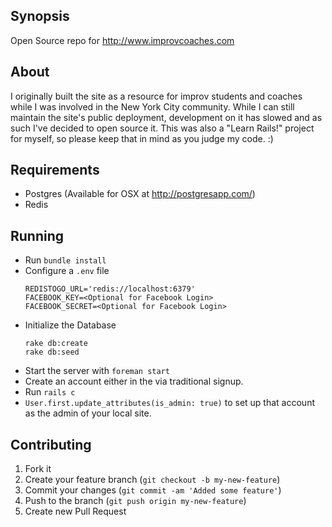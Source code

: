 ## Synopsis

Open Source repo for http://www.improvcoaches.com

## About

I originally built the site as a resource for improv students and coaches while I was involved in the New York City community.  While I can still maintain the site's public deployment, development on it has slowed and as such I've decided to open source it.  This was also a "Learn Rails!" project for myself, so please keep that in mind as you judge my code. :)

## Requirements
- Postgres (Available for OSX at http://postgresapp.com/)
- Redis


## Running

- Run `bundle install`
- Configure a `.env` file
	```
	REDISTOGO_URL='redis://localhost:6379'
	FACEBOOK_KEY=<Optional for Facebook Login>
	FACEBOOK_SECRET=<Optional for Facebook Login>
	```
- Initialize the Database
	```
	rake db:create
	rake db:seed
	```
- Start the server with `foreman start`
- Create an account either in the via traditional signup.
- Run `rails c`
- `User.first.update_attributes(is_admin: true)` to set up that account as the admin of your local site.

## Contributing

1. Fork it
2. Create your feature branch (`git checkout -b my-new-feature`)
3. Commit your changes (`git commit -am 'Added some feature'`)
4. Push to the branch (`git push origin my-new-feature`)
5. Create new Pull Request
